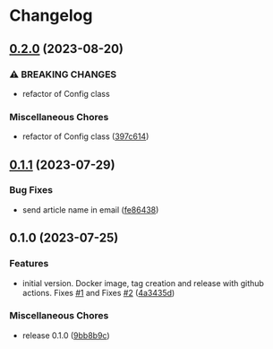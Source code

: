 # Changelog

## [0.2.0](https://github.com/natilou/wallabag-kindle-consumer/compare/v0.1.1...v0.2.0) (2023-08-20)


### ⚠ BREAKING CHANGES

* refactor of Config class

### Miscellaneous Chores

* refactor of Config class ([397c614](https://github.com/natilou/wallabag-kindle-consumer/commit/397c6141fe6e433ad3f4938b655a705adf07f421))

## [0.1.1](https://github.com/natilou/wallabag-kindle-consumer/compare/v0.1.0...v0.1.1) (2023-07-29)


### Bug Fixes

* send article name in email ([fe86438](https://github.com/natilou/wallabag-kindle-consumer/commit/fe8643864964def2f8560812a83c66eb76a2050c))

## 0.1.0 (2023-07-25)


### Features

* initial version. Docker image, tag creation and release with github actions. Fixes [#1](https://github.com/natilou/wallabag-kindle-consumer/issues/1) and Fixes [#2](https://github.com/natilou/wallabag-kindle-consumer/issues/2) ([4a3435d](https://github.com/natilou/wallabag-kindle-consumer/commit/4a3435dab5d2fa3c548841e10bca39557fda7d44))


### Miscellaneous Chores

* release 0.1.0 ([9bb8b9c](https://github.com/natilou/wallabag-kindle-consumer/commit/9bb8b9c8cd41e91a8470dcc588f56b5e9b511e75))
